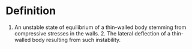# Definition

1.  An unstable state of equilibrium of a thin-walled body stemming from
    compressive stresses in the walls. 2. The lateral deflection of a
    thin-walled body resulting from such instability.
